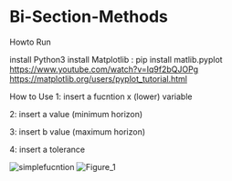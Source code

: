 # Bi-Section-Methods
Howto Run

  install Python3
  install Matplotlib : pip install matlib.pyplot 
  https://www.youtube.com/watch?v=Iq9f2bQJOPg                
  https://matplotlib.org/users/pyplot_tutorial.html

How to Use
  1: insert a fucntion x (lower) variable
  
  2: insert a value (minimum horizon)
  
  3: insert b value (maximum horizon)
  
  4: insert a tolerance
  
![simplefucntion](https://user-images.githubusercontent.com/39403998/62834452-d5c2ff80-bc76-11e9-8a3b-136ee5ab617b.png)
![Figure_1](https://user-images.githubusercontent.com/39403998/62834402-d3ac7100-bc75-11e9-84da-8acb08de97ac.png)
